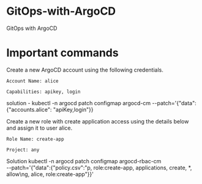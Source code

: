 # GitOps-with-ArgoCD
GitOps with ArgoCD

# Important commands

Create a new ArgoCD account using the following credentials.


    Account Name: alice

    Capabilities: apikey, login

solution - kubectl -n argocd patch configmap argocd-cm --patch='{"data":{"accounts.alice": "apiKey,login"}}



Create a new role with create application access using the details below and assign it to user alice.


    Role Name: create-app

    Project: any

Solution   kubectl -n argocd patch configmap argocd-rbac-cm \
--patch='{"data":{"policy.csv":"p, role:create-app, applications, create, *, allow\ng, alice, role:create-app"}}'